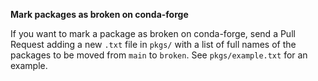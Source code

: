 **Mark packages as broken on conda-forge**

If you want to mark a package as broken on conda-forge, send a Pull Request
adding a new `.txt` file in `pkgs/` with a list of full names of the packages
to be moved from `main` to `broken`. See `pkgs/example.txt` for an example.
